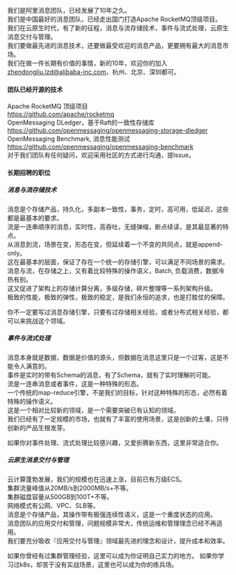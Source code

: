 
我们是阿里消息团队，已经发展了10年之久。    
我们是中国最好的消息团队，已经走出国门打造Apache RocketMQ顶级项目。     
我们在云原生时代，有了新的征程，消息与流存储技术，事件与流式处理，云原生消息交付与管理。     
我们要做最先进的消息技术，还要做最受欢迎的消息产品，更要拥有最大的消息市场。      
我们在做一件长期有价值的事情，新的10年，欢迎你的加入 zhendongliu.lzd@alibaba-inc.com，杭州、北京、深圳都可。

#### 团队已经开源的技术
Apache RocketMQ 顶级项目     
https://github.com/apache/rocketmq    
OpenMessaging DLedger，基于Raft的一致性存储库    
https://github.com/openmessaging/openmessaging-storage-dledger    
OpenMessaging Benchmark, 消息性能测试     
https://github.com/openmessaging/openmessaging-benchmark    
对于我们团队有任何疑问，欢迎采用社区的方式进行沟通，提Issue。


#### 长期招聘的职位
##### 消息与流存储技术
消息是个存储产品，持久化，多副本一致性，事务，定时，高可用，低延迟，这些都是最基本的要求。     
流是一连串顺序的消息，实时性，高吞吐，无缝弹缩，断点续读，是其最显著的特点。     
从消息到流，场景在变，形态在变，但延续着一个不变的共同点，就是append-only。     
这在最基本的层面，保证了存在一个统一的存储引擎，可以满足不同场景的需求。     
消息与流，在存储之上，又有着比较特殊的操作语义，Batch, 负载消费，数据冷热有别。     
这又促进了架构上的存储计算分离，多级存储，碎片整理等一系列架构升级。    
极致的性能，极致的弹性，极致的稳定，是我们永恒的追求，也是打胜仗的保障。

你不一定要写过消息存储引擎，只要有过存储相关经验，或者分布式相关经验，都可以来挑战这个领域。

##### 事件与流式处理
消息本身就是数据，数据是价值的源头，但数据在消息这里只是一个过客，这是不能令人满意的。      
事件是实时的带有Schema的消息，有了Schema，就有了实时理解的可能。    
流是一连串消息或者事件，这是一种特殊的形态。   
一个传统的map-reduce引擎，不是我们的目标，针对这种特殊的形态，必然有着特殊的操作语义。       
这是一个相对比较新的领域，是一个需要突破已有认知的领域。      
我们已经有了一定规模的市场，也就有了丰富的使用场景，这是创新的土壤，只待创新的产品生根发芽。  

如果你对事件处理、流式处理比较感兴趣，又爱折腾新东西，这里非常适合你。

##### 云原生消息交付与管理
云计算蓬勃发展，我们的规模也在迅速上涨，目前已有万级ECS。  
集群流量峰值从20MB/s到2000MB/s+不等。   
集群磁盘容量从500GB到100T+不等。  
网络模式有公网、VPC、SLB等。    
消息是个存储产品，其操作带有极强连续性语义，这是一个重度状态的应用。   
消息团队的应用交付和管理，问题规模非常大，传统运维和管理理念已经不再适用。   
我们要充分吸收『应用交付与管理』领域最先进的理念和设计，提升成本和效率。

如果你曾经有过集群管理经验，这里可以成为你证明自己实力的地方。
如果你学习过k8s，却苦于没有实战场景，这里也可以成为你的练兵场。








